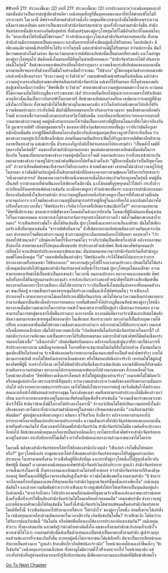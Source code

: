 ##บทที่ 211: ประลองชี้แนะ (2)
บทที่ 211: ประลองชี้แนะ (2)
การประลองระหว่างเหมิงหยุนและเป่ยม่อนั้นนับว่าเป็นการต่อสู้เพียงฝ่ายเดียว เหมิงหยุนที่อยู่ที่ขั้นสุดยอดของนภาที่ห้าได้พ่ายแพ้ในไม่กี่กระบวนท่า
ในเวลานี้ ศิษย์จากทั้งสามสำนักล้วนนิ่งอึ้ง
เหตุผลที่พวกเขาตะลึงนั้นไม่เพียงเพราะความแข็งแกร่งของเป่ยม่อ แต่ทว่าเป็นเพราะตัวสำนักจันทร์สลายด้วย
ทุกครั้งที่งานสามสำนักจัดขึ้น สำนักจันทร์สลายนั้นมักจะครองอันดับสุดท้าย ทั้งนับแต่รุ่นของผู้อาวุโสหยุนไห่ก็ไม่มีอัจฉริยะที่โดดเด่นใดๆ อีก
“มรดกที่เขาได้รับนั้นมิใช่ธรรมดา”
จ้าวสำนักและผู้อาวุโสแห่งสำนักจันทร์สลายสบตากัน
ทั้งสามสำนักล้วนมีการทดสอบเป็นของตนเอง และมันหายากยิ่งที่จะมีคนผู้หนึ่งได้รับมรดก โดยปกติแล้ว มีเพียงคนเดียวต่อหนึ่งร้อยปีที่จะได้รับ ทว่าในรุ่นนี้ แต่ละสำนักล้วนมีผู้ได้รับมรดก
ทว่าแม้กระนั้น มันก็มีความแตกต่างในตัวมรดก
ชัดเจนว่ามรดกธาราทมิฬของเป่ยม่อนั้นเป็นมรดกที่ทรงพลัง และในคำพูดของผู้อาวุโสหยุนไห่ มันคือหนึ่งในมรดกที่ดีที่สุดในตำหนักยอดนภา
“สำนักจันทร์สลายได้ตัวอันตรายเช่นนี้ในรุ่นนี้”  สีหน้าของเหมาเฟยแปรเปลี่ยนไปอย่างรุนแรง
ความแข็งแกร่งที่เป่ยม่อแสดงออกมานั้นมากมายเสียจนกระทั่งตัวเขาก็ไม่มั่นใจอย่างเต็มที่ว่าจะชนะ
“ให้ข้าเอง”
ผู้ใช้ดาบชุดเงินข้างกายเหมาเฟยเอ่ยด้วยน้ำเสียงแผ่วเบา
“ช่างกวานหยู่ ระวังตัวด้วย”
เหมาเฟยพยักหน้าพร้อมทั้งเอ่ยเตือน
แม้ว่าช่างกวานหยู่จะครองอันดับสามของศิษย์หลักแห่งสำนักจันทร์เงิน แต่เขาก็ได้รับมรดก ทั้งในด้านของพลังต่อสู้เขายังเหนือกว่าหลี่ฮง
“ศิษย์พี่เป่ย ระวังด้วย”
สายตาของช่างกวานหยู่แหลมคมราวใบดาบ ความคมที่ไม่อาจมองเห็นได้ปรากฏขึ้นจากร่างของเขา
เช้ง!
ประกายเย็นเยียบได้พุ่งแหวกอากาศตรงไปยังเป่ยม่อ
ดาบเดียวนั้นเห็นเป็นราวกับสายฟ้าในยามราตรี
สีหน้าของเป่ยม่อเคร่งเครียด เขามิคาดว่าจะพบผู้ที่มีจุดแข็งในการใช้ดาบ
ทั้งสามสำนักไม่ได้เชี่ยวชาญในเพลงดาบนัก ทว่าในอีกฝากหนึ่งของทวีปกลับได้รับความนิยมอย่างมาก กระทั่งบัดนี้ มันยังมีสืบทอดมรดกเกี่ยวกับดาบจำนวนมาก
จุดแข็งของดาบคือพลังโจมตี พวกเขาเชื่อว่าดาบหนึ่งสามารถทำลายวิชาได้นับหมื่น
จากกลิ่นอายที่แพร่กระจายออกจากดาบที่วาดมาของช่างกวานหยู่ คนผู้หนึ่งสามารถบอกได้ว่ามันเป็นบางอย่างที่ผู้ฝึกตนในนภาที่ห้าไม่อาจป้องกันได้
ภูผาธาราทมิฬ!
เป่ยม่อสูดลมหายใจ ของเหลวสีน้ำเงินเข้มรอบกายยกขึ้นสูง ราวกับว่ามันคือภูเขาหนักนับหมื่นตัน หากผู้ที่มีพลังฝึกตนในระดับเดียวกับเด็กหนุ่มสกุลเป่ยอาจถูกทำให้กระอักเลือด
ร่างของชางกวานหยู่ชะงักไปเพียงเล็กน้อย ก่อนที่คมดาบเย็นเยียบจะฟันไปยังภูผาธาราทมิฬของอีกฝ่ายจนกลายเป็นสองส่วน แต่แม้กระนั้น ตัวเขาเองก็ถูกบังคับให้ล่าถอยออกไปสองสามก้าว
“เป็นพลังโจมตีที่รุนแรงอันใดเช่นนี้!”
คนของทั้งสามสำนักอุทานออกมา
จุดเด่นของมรดกของเป่ยม่อนั้นถนัดในการป้องกัน ในขณะที่มรดกดาบของช่างกวานหยู่ถนัดในการโจมตี
บนลานประลอง ร่างทั้งสองเข้าปะทะกัน เพลงดาบของช่างกวานหยู่ได้กระหน่ำฟาดฟันออกไปครั้งแล้วครั้งเล่า
“ผู้ฝึกดาบนั้นนับว่าเป็นปัญหาโดยแท้”
อ้าวเยว่เทียนพึมพำขณะที่เขาจดจำได้ถึงบางอย่าง
ด้วยพลังของเขา เขาย่อมไม่นำช่างกวานหยู่ไปอยู่ในสายตา
ทว่ามันมีอัจฉริยะผู้หนึ่งในสิบสามสำนักที่ถือครองดาบยาวสามฟุตและได้รับการเรียกขานว่า ‘หนึ่งดาบผ่าสวรรค์’
มันหมายความว่าเพียงหนึ่งเพลงดาบนั้นได้เอาชนะอัจฉริยะทุกคนในรุ่นนี้
คนผู้นั้นเป็นสตรี ทว่าด้วยดาบที่ฟาดฟันออกไปเพียงครั้งเดียวนั้น นางได้บดขยี้บุรุษทุกคนไว้ใต้เท้า
กระทั่งอ้าวเยว่เทียนก็ยังเคยพ่ายแพ้ต่อนางเช่นกัน
นางคือซางหยูเยว่ หัวหน้าของสี่ดารา และมาจากสำนักดาบเมฆา ที่ครองอันดับหนึ่งในสิบสามสำนัก
ช่างกวานหยู่นั้นคล้ายคลึงกับชางหยูเยว่ในการที่ทั้งสองล้วนฝึกฝนดาบจนเก่งกาจ
การโจมตีของช่างกวานหยู่นั้นสามารถทำร้ายผู้ที่อยู่ในนภาที่หกได้ และเป่ยม่อไม่อาจได้เปรียบในระยะเวลาสั้นๆ
“ศิษย์น้องจ้าว เจ้าคิดว่าโอกาสที่เป่ยม่อจะชนะมีเท่าใด?”
หยางกานเอ่ยถาม
“ศิษย์พี่เป่ยจะชนะ มรดกธาราทมิฬของเขาโดดเด่นในด้านการป้องกัน ในขณะที่ผู้ฝึกฝนดาบนั้นมุ่งเน้นไปในความแหลมคม หากพวกเขาไม่สามารถจัดการทุกอย่างได้อย่างรวดเร็ว พลังโจมตีของพวกเขาก็จะลดลง”
จ้าวเฟิงเอ่ยอย่างมั่นใจ
เมื่อได้ยินเช่นนั้น ผู้อาวุโสหนึ่งและหยางกานก็ผงกศีรษะ มันไม่ใช่เพียงแค่จ้าวเฟิงที่คาดเดาเช่นนั้น
“ธาราทมิฬคลื่นหวน”
น้ำสีเข้มรอบกายเป่ยม่อพลันควบรวมกันและระเบิดออก ทำลายการโจมตีของช่างกวานหยู่
ช่างกวานหยู่กระเด็นถอยหลังออกไปสิบหลา หอบหายใจ
“เจ้าปล่อยให้ข้าชนะแล้ว”
เป่ยม่อเอ่ยโดยไร้ซึ่งอารมณ์ใดๆ ราวกับว่ามันเป็นเพียงเรื่องปกติ
หลังจากเอาชนะทั้งสองได้ สายตาของเขาก็ไปหยุดลงที่เหมาเฟย
ท้าประลองหัวหน้าศิษย์
สีหน้าของศิษย์ทุกคนแปรเปลี่ยนไป
หากเป่ยม่อท้าประลองเหมาเฟยและชนะ นั่นย่อมหมายความว่าสำนักจันทร์เงินทั้งสำนักถูกบดขยี้โดยเด็กหนุ่ม
“ได้”
เหมาเฟ่ยยืนขึ้นอย่างช้าๆ
“ศิษย์น้องเป่ย เจ้าได้ใช้พลังไปมากระหว่างการประลองสองครั้งก่อนหน้า ให้ข้าเองเถอะ”
หยางกานพุ่งวูบไปที่ใจกลางลานประลอง
เป่ยม่อไม่ได้โต้แย้ง เด็กหนุ่มเดินกลับไปยังมุมของสำนักจันทร์สลายด้วยสีหน้าไร้อารมณ์
ผู้อาวุโสหยุนไห่ผงกศีรษะ ความสามารถของเป่ยม่อได้เป็นหน้าเป็นตาเขาแล้ว
ในเวลานี้ บนลานประลอง
หยางกานและเหมาเฟย ศิษย์หลักทั้งสองได้ยืนอยู่บนลานประลองแล้ว
การปะทะกันระหว่างสองหัวหน้าศิษย์ได้สร้างเสียงพึมพำขึ้น
หยางกานถือดาบยาวโบราณสีทอง เต็มไปด้วยอำนาจ ราวกับเป็นหนึ่งในชนชั้นปกครองที่ยอมลดตัวลงมา ขณะที่ต่อสู้ ความแข็งแกร่งของชายหนุ่มได้สร้างความตื่นตะลึงให้ศิษย์คนอื่นๆ
จ้าวเฟิงเองก็ประหลาดใจ เขาและหยางกานไม่เคยได้ประลองฝีมือกันมาก่อน เขาไม่ได้คาดว่าความแข็งแกร่งของหยางก่านจะเพิ่มมากขึ้นเพียงนี้หลังจากการทดสอบ
รอยยิ้มพึงพอใจได้ปรากฏขึ้นบนสีหน้าของผู้อาวุโสหนึ่ง
หยางกานนั้นมีความสามารถในการทำความเข้าใจและพรสวรรค์ที่ดีอยู่แล้ว เมื่อผ่านการทดสอบ ความสามารถในการต่อสู้ของเขาก็เพิ่มขึ้นอย่างมาก
นอกจากนั้น แรงกดดันที่มาจากจ้าวเฟิงและเป่ยม่อได้ผลักดันความสามารถของชายหนุ่มให้ออกมาอีก
ในเพียงแค่ สิบกระบวนท่า หยางก่านก็เป็นฝ่ายกุมความได้เปรียบ ดาบของเขานั้นเต็มไปด้วยความซื่อตรงและทรงอำนาจ
หลังจากผ่านไปยี่สิบกระบวนท่า เหมาเฟยก็เหนื่อยหอบเล็กน้อย เต็มไปด้วยความตะลึงงัน “เกิดบัดซบอันใดกับสำนักจันทร์สลายในครานี้? เป่ยม่อนับว่าเก่งกาจเพียงพอ แต่เป็นเพราะเขาได้รับสืบทอดมรดก แต่กระทั่งหัวหน้าศิษย์ก็มีพลังแข็งแกร่งจนแทบไม่น่าเชื่อ”
“แข็งแกร่งยิ่ง”
เป่ยม่อพึมพำกับตนเอง หลังจากเลื่อนเข้าสู่นภาที่ห้า เขาก็ต้องการที่ท้าประลองหยางกาน แต่เมื่อดูจากตอนนี้ โอกาสที่เขาจะชนะย่อมไม่เกินยี่สิบในร้อยส่วน ทั้งเสมอก็มากสุดเพียงสี่สิบในร้อยส่วน
จ้าวเฟิงต้องยอมรับว่าหยางกานนั้นเหมาะสมที่จะเป็นหัวหน้าศิษย์จริงๆ ภายใต้สถานการณ์ปกติ หากไม่ใช่พลังแห่งสายเลือดของเขา หรือใช้มรดกอัสนีอย่างจริงจัง เขาย่อมไม่ใช่คู่ต่อสู้ของศิษย์พี่ผู้นี้ จะอย่างไรก็ตาม เขาไม่ได้มีพลังป้องกันที่แข็งแกร่งเช่นเป่ยม่อ และพลังฝึกตนก็ยังขาดนัก
สามสิบกระบวนท่าต่อมา หยางกานได้กระแทกเหมาเฟยออกไปด้วยดาบของเขา ทิ้งรอยเลือดไว้บนใบหน้าของอีกฝ่าย
“ศิษย์พี่หยางแข็งแกร่งโดยแท้ ข้าไม่ใช่คู่ต่อสู้ของท่านจริงๆ”
เหมาเฟยไม่ได้ผิดหวังหรือหดหู่แต่อย่างใด เพราะเขาทำดีที่สุดแล้ว ทว่าความแตกต่างระหว่างพลังของเขากับหยางกานนั้นมากเกินไป
หลังจากหยางกานชนะการประลอง เขาได้ใช้พลังไปมากจากการต่อสู้ เขาจึงตัดสินใจไม่ประลองต่อและกลับเข้าไปพักผ่อนด้วยท่าทางสุขุม
ในระดับของเขา คนที่เขาสามารถท้าประลองได้มีเพียงอ้าวเยว่เทียน และร่างกายของเขาต้องอยู่ในสถานะที่พร้อมที่สุดเพื่อที่จะทำเช่นนั้น
“ความแข็งแกร่งของพวกเขานับว่าใช้ได้ ข้าคิดว่าข้าคงไม่มีโอกาสได้ประลองในครานี้”
อ้าวเยว่เทียนไม่ได้ปกปิดความเย่อหยิ่งในน้ำเสียงของเขา
เขาไม่กระทั่งนำงานสามสำนักมาอยู่ในสายตา เป้าหมายของเขาคือ “งานสิบสามสำนักพันธมิตร” คู่ต่อสู้ของเขาคือชางหยูเยว่ หลินทง สวี๋จึเสวี๋ยน อีกสี่ดารา
หลังจากหยางก่านออกไป บรรยากาศก็กลายเป็นแปลกประหลาดประการหนึ่ง
ความแข็งแกร่งที่สำนักจันทร์สลายแสดงออกมานั้นน่าพรั่นพรึงจนเกินไป ทั้งพวกเขายังได้บดขยี้สำนักจันทร์เงิน
สำนักจันทร์เงินไม่มีความคิดที่จะประลองอีกต่อไป
สีหน้าของเหมิงหยุนเองก็กลายเป็นน่าเกลียดเล็กๆ
เขาไม่กระทั่งนำศิษย์จากสำนักจันทร์สลายมาอยู่ในสายตา กระทั่งทักทายก็ไม่เต็มใจ ทว่าทั้งเป่ยม่อและหยางกานล้วนเอาชนะเขาได้โดยง่าย

ในยามนี้
พลังของสำนักจันทร์สลายได้ทำให้อีกสองสำนักกังวลแล้ว
“เฟิงเอ๋อร์ เจ้าไม่ขึ้นไปหน่อยหรือ?”
ผู้อาวุโสหนึ่งเอ่ย
คำพูดของเขาได้ทำให้คนของสำนักจันทร์สลายมองไปยังผู้พูดอย่างแปลกประหลาด
ในบรรดาคนทั้งสาม จ้าวเฟิงคือผู้ที่ลึกลับที่สุด และกระทั่งผู้อาวุโสหนึ่งก็ไม่รู้ทุกสิ่งเกี่ยวกับศิษย์ผู้นี้
หืมมม?
ดวงตาของเหมิงหยุนและศิษย์สำนักจันทร์เงินเปล่งประกาย
ถูกแล้ว
สำนักจันทร์สลายอาจแข็งแกร่งในครานี้ ทั้งหยางกานและเป่ยม่อล้วนไม่ง่ายที่จะต่อกร
ทว่าสำนักจันทร์สลายก็ยังคงมีจุดอ่อนอยู่
ศิษย์ในนภาที่สี่ผู้นี้อาจครองอันดับสูงในสำนัก ทว่ามันไม่เพียงพอในงานสามสำนัก
“หึ ข้าควรจะเลือกคนที่ง่ายที่สุดและแสดงให้ทุกคนเห็นว่าสำนักวิญญาณจันทร์นั้นแข็งแกร่งเพียงใด”
เหมิงหยุนตัดสินใจ และด้วยความสัมพันธ์ระหว่างจ้าวเฟิงและจ้าวหยูเฟยยังได้ทำให้เขาริษยาเป็นทุนเดิมอยู่แล้ว
อีกด้านหนึ่ง
“พวกเจ้าทั้งสอง ไปท้าประลองคนที่อ่อนด้อยที่สุดนามจ้าวเฟิงและต้องเอาชนะอย่างน้อยหนึ่งครั้งเพื่อที่จะทำให้ชื่อเสียงสำนักจันทร์เงินไม่โดนเหยียบย่ำจนหมดสิ้น”
เหมาเฟยกำชับ
ช่างกวานหยู่และหลี่ฮงผงกศีรษะเมื่อได้ยินเช่นนั้น
ในครั้งนี้สำนักจันทร์เงินได้พ่ายแพ้หมดสิ้นต่อสำนักจันทร์สลาย
โชคดีที่ครั้งนี้
จ้าวเฟิงเดินออกไปยังลานภายใต้การ ‘ให้กำลังใจ’ ของผู้อาวุโสหนึ่ง
ก่อนที่เขาจะได้เอ่ยสิ่งใด เหมิงหยุนและหลี่ฮงล้วนเดินออกมาในเวลาเดียวกัน
เกิดบัดซบอันใดขึ้น?
จ้าวเฟิงชะงัก ไม่คิดว่าจะได้รับการต้อนรับเช่นนี้
“อันใดกัน หรือศิษย์พี่หลี่ฮงเองก็ต้องการประลองกับเขาเช่นกัน?”
เหมิงหยุนหัวเราะ
ทั้งสองสบตากัน และพลันรู้ว่าต่างฝ่ายต่างคิดสิ่งใด
คนของทั้งสามสำนักชะงักก่อนที่จะเข้าใจ
พวกเขามิใช่โง่เง่า งานสามสำนักนั้นนับเป็นตัวแทนและเป็นหน้าเป็นตาของทั้งสามสำนัก ผู้เข้าร่วมทุกคนล้วนต้องการที่จะชนะกันทั้งสิ้น
หากคนผู้หนึ่งไม่อาจเอาชนะได้แม้สักครั้ง มันจะเป็นการเสียหน้าและอับอายเป็นอย่างมาก
“ถูกแล้ว ข้าสงสัยเกี่ยวกับศิษย์น้องจ้าวนัก”
ใบหน้าของหลี่ฮงแดงก่ำขึ้นเล็กๆ
“ข้าก็เช่นกัน” เหมิงหยุนกระแอมเล็กน้อย
ทั้งสองดูไม่มีความตั้งใจที่จะผละจากไป ใบหน้าหนานัก
แม้กระทั่งสำนักที่อยู่ด้านหลังพวกเขายังรู้สึกอับอายแทน
มีเพียงหยางกานและเป่ยม่อที่มีสีหน้าพึงพอใจ


[Go To Next Chapter]( ./28.md)